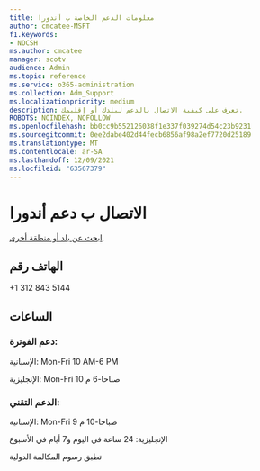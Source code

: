 ```yaml
---
title: معلومات الدعم الخاصة ب أندورا
author: cmcatee-MSFT
f1.keywords:
- NOCSH
ms.author: cmcatee
manager: scotv
audience: Admin
ms.topic: reference
ms.service: o365-administration
ms.collection: Adm_Support
ms.localizationpriority: medium
description: تعرف على كيفية الاتصال بالدعم لبلدك أو إقليمك.
ROBOTS: NOINDEX, NOFOLLOW
ms.openlocfilehash: bb0cc9b552126038f1e337f039274d54c23b9231
ms.sourcegitcommit: 0ee2dabe402d44fecb6856af98a2ef7720d25189
ms.translationtype: MT
ms.contentlocale: ar-SA
ms.lasthandoff: 12/09/2021
ms.locfileid: "63567379"
---
```

# <a name="contact-support-for-andorra"></a>الاتصال ب دعم أندورا

[ابحث عن بلد أو منطقة أخرى](../get-help-support.md).

## <a name="phone-number"></a>الهاتف رقم
+1 312 843 5144

## <a name="hours"></a>الساعات
### <a name="billing-support"></a>دعم الفوترة:

الإسبانية: Mon-Fri 10 AM-6 PM

الإنجليزية: Mon-Fri 10 صباحا-6 م

### <a name="technical-support"></a>الدعم التقني:

الإسبانية: Mon-Fri 9 صباحا-10 م

الإنجليزية: 24 ساعة في اليوم و7 أيام في الأسبوع

تطبق رسوم المكالمة الدولية
